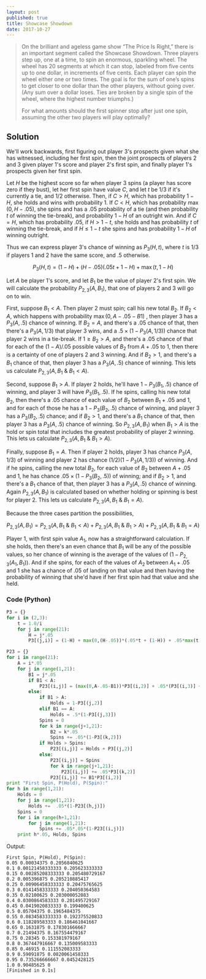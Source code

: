 ```yaml
---
layout: post
published: true
title: Showcase Showdown
date: 2017-10-27
---
```


>On the brilliant and ageless game show “The Price Is Right,” there is an important segment called the Showcase Showdown. Three players step up, one at a time, to spin an enormous, sparkling wheel. The wheel has 20 segments at which it can stop, labeled from five cents up to one dollar, in increments of five cents. Each player can spin the wheel either one or two times. The goal is for the sum of one’s spins to get closer to one dollar than the other players, without going over. (Any sum over a dollar loses. Ties are broken by a single spin of the wheel, where the highest number triumphs.)
>
>For what amounts should the first spinner stop after just one spin, assuming the other two players will play optimally?

<!--more-->

## Solution

We'll work backwards, first figuring out player $3$'s prospects given what she has witnessed, including her first spin, then the joint prospects of players $2$ and $3$ given player $1$'s score and player $2$'s first spin, and finally player $1$'s prospects given her first spin.

Let $H$ be the highest score so far when player $3$ spins (a player has score zero if they bust), let her first spin have value $C$, and let $t$ be $1/3$ if it's currently a tie, and $1/2$ otherwise. Then, if $C>H$, which has probability $1-H$, she holds and wins with probability $1$. If $C<H$, which has probability $\max(0,H-.05)$, she spins and has a $.05$ probability of a tie (and then probability $t$ of winning the tie-break), and probability $1-H$ of an outright win. And if $C=H$, which has probability $.05$, if $H > 1-t$, she holds and has probability $t$ of winning the tie-break, and if $H\leq 1-t$ she spins and has probability $1-H$ of winning outright.

Thus we can express player $3$'s chance of winning as $P_3(H,t)$, where $t$ is $1/3$ if players $1$ and $2$ have the same score, and $.5$ otherwise.

$$P_3(H,t) = (1-H) + (H-.05)(.05t + 1 - H) + \max(t,1-H)$$

Let $A$ be player 1's score, and let $B_1$ be the value of player $2$'s first spin.  We will calculate the probability $P_{2,3}(A,B_1)$, that one of players $2$ and $3$ will go on to win.

First, suppose $B_1<A$. Then player $2$ must spin; call his new total $B_2$. If $B_2<A$, which happens with probability $\max(0,A-.05-B1)$ , then player $3$ has a $P_3(A,.5)$ chance of winning. If $B_2=A$, and there's a $.05$ chance of that, then there's a $P_3(A,1/3)$ that player $3$ wins, and a $.5 \times (1-P_3(A,1/3))$ chance that player $2$ wins in a tie-break. If $1\geq B_2>A$, and there's a $.05$ chance of that for each of the $(1-A)/.05$ possible values of $B_2$ from $A+.05$ to $1$, then there is a certainty of one of players $2$ and $3$ winning. And if $B_2>1$, and there's a $B_1$ chance of that, then player 3 has a $P_3(A,.5)$ chance of winning. This lets us calculate $P_{2,3}(A,B_1\ \&\ B_1<A)$.

Second, suppose $B_1>A$. If player 2 holds, he'll have $1-P_3(B_1,.5)$ chance of winning, and player $3$ will have $P_3(B_1,.5)$. If he spins, calling his new total $B_2$, then there's a $.05$ chance of each value of $B_2$ between $B_1+.05$ and $1$, and for each of those he has a $1-P_3(B_2,.5)$ chance of winning, and player $3$ has a $P_3(B_2,.5)$ chance; and if $B_2>1$, and there's a $B_1$ chance of that, then player 3 has a $P_3(A,.5)$ chance of winning. So $P_{2,3}(A,B_1)$ when $B_1>A$ is the hold or spin total that includes the greatest probability of player $2$ winning. This lets us calculate $P_{2,3}(A,B_1\ \&\ B_1>A)$.

Finally, suppose $B_1=A$. Then if player $2$ holds, player $3$ has chance $P_3(A,1/3)$ of winning and player $2$ has chance $(1/2)(1-P_3(A,1/3))$ of winning. And if he spins, calling the new total $B_2$, for each value of $B_2$ between $A+.05$ and $1$, he has chance $.05\times (1-P_3(B_2,.5))$ of winning; and if $B_2>1$, and there's a $B_1$ chance of that, then player 3 has a $P_3(A,.5)$ chance of winning. Again $P_{2,3}(A,B_1)$ is calculated based on whether holding or spinning is best for player $2$. This lets us calculate $P_{2,3}(A,B_1\ \&\ B_1=A)$.

Because the three cases partition the possibilities,

$$P_{2,3}(A,B_1) = P_{2,3}(A,B_1\ \&\ B_1<A) + P_{2,3}(A,B_1\ \&\ B_1>A) + P_{2,3}(A,B_1\ \&\ B_1=A)$$

Player $1$, with first spin value $A_1$, now has a straightforward calculation. If she holds, then there's an even chance that $B_1$ will be any of the possible values, so her chance of winning is the average of the values of $(1-P_{2,3}(A_1,B_1))$. And if she spins, for each of the values of $A_2$ between $A_1+.05$ and $1$ she has a chance of $.05$ of landing on that value and then having the probability of winning that she'd have if her first spin had that value and she held. 

### Code (Python)

```python
P3 = {}
for i in (2,3):
	t = 1.0/i
	for j in range(21):
		H = j*.05
		P3[(j,i)] = (1-H) + max(0,(H-.05))*(.05*t + (1-H)) + .05*max(t,1-H)

P23 = {}
for i in range(21):
	A = i*.05
	for j in range(1,21):
		B1 = j*.05
		if B1 < A:
			P23[(i,j)] = (max(0,A-.05-B1))*P3[(i,2)] + .05*(P3[(i,3)] + .5*(1-P3[(i,3)])) + (1-A) + B1*P3[(i,2)]
		else:
			if B1 > A:
				Holds = 1-P3[(j,2)]
			elif B1 == A:
				Holds = .5*(1-P3[(j,3)])
			Spins = 0
			for k in range(j+1,21):
				B2 = k*.05
				Spins += .05*(1-P3[(k,2)])
			if Holds > Spins:
				P23[(i,j)] = Holds + P3[(j,2)]
			else:
				P23[(i,j)] = Spins
				for k in range(j+1,21):
					P23[(i,j)] += .05*P3[(k,2)]
				P23[(i,j)] += B1*P3[(i,2)]
print "First Spin, P(Hold), P(Spin):"
for h in range(1,21):
	Holds = 0
	for j in range(1,21):
		Holds +=  .05*(1-P23[(h,j)])
	Spins = 0
	for i in range(h+1,21):
		for j in range(1,21):
			Spins += .05*.05*(1-P23[(i,j)])
	print h*.05, Holds, Spins
```

Output:

```
First Spin, P(Hold), P(Spin):
0.05 0.00034375 0.2056840625
0.1 0.00121458333333 0.205623333333
0.15 0.00285208333333 0.205480729167
0.2 0.005396875 0.205210885417
0.25 0.00906458333333 0.20475765625
0.3 0.0141458333333 0.204050364583
0.35 0.02100625 0.203000052083
0.4 0.0300864583333 0.201495729167
0.45 0.0419020833333 0.199400625
0.5 0.05704375 0.1965484375
0.55 0.0834583333333 0.192375520833
0.6 0.118289583333 0.186461041667
0.65 0.1631875 0.178301666667
0.7 0.21494375 0.167554479167
0.75 0.28345 0.153381979167
0.8 0.367447916667 0.135009583333
0.85 0.46915 0.111552083333
0.9 0.59091875 0.0820061458333
0.95 0.735266666667 0.0452428125
1.0 0.90485625 0
[Finished in 0.1s]
```

<br>
